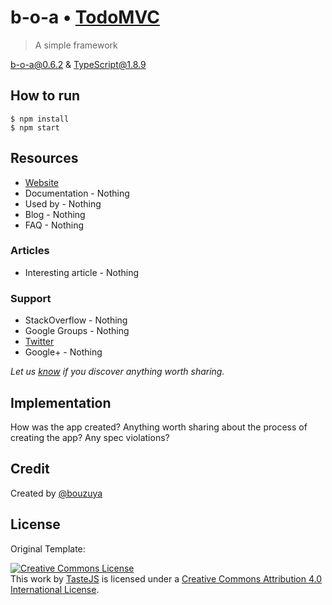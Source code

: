 # b-o-a • [TodoMVC](http://todomvc.com)

> A simple framework

b-o-a@0.6.2 & TypeScript@1.8.9

## How to run

```
$ npm install
$ npm start
```

## Resources

- [Website](https://github.com/bouzuya/b-o-a)
- Documentation - Nothing
- Used by - Nothing
- Blog - Nothing
- FAQ - Nothing

### Articles

- Interesting article - Nothing

### Support

- StackOverflow - Nothing
- Google Groups  - Nothing
- [Twitter](http://twitter.com/bouzuya)
- Google+ - Nothing

*Let us [know](https://github.com/bouzuya/b-o-a/issues) if you discover anything worth sharing.*


## Implementation

How was the app created? Anything worth sharing about the process of creating the app? Any spec violations?


## Credit

Created by [@bouzuya](https://github.com/bouzuya)

## License

Original Template:

<a rel="license" href="http://creativecommons.org/licenses/by/4.0/deed.en_US"><img alt="Creative Commons License" style="border-width:0" src="http://i.creativecommons.org/l/by/4.0/80x15.png" /></a><br />This <span xmlns:dct="http://purl.org/dc/terms/" href="http://purl.org/dc/dcmitype/InteractiveResource" rel="dct:type">work</span> by <a xmlns:cc="http://creativecommons.org/ns#" href="http://sindresorhus.com" property="cc:attributionName" rel="cc:attributionURL">TasteJS</a> is licensed under a <a rel="license" href="http://creativecommons.org/licenses/by/4.0/deed.en_US">Creative Commons Attribution 4.0 International License</a>.
